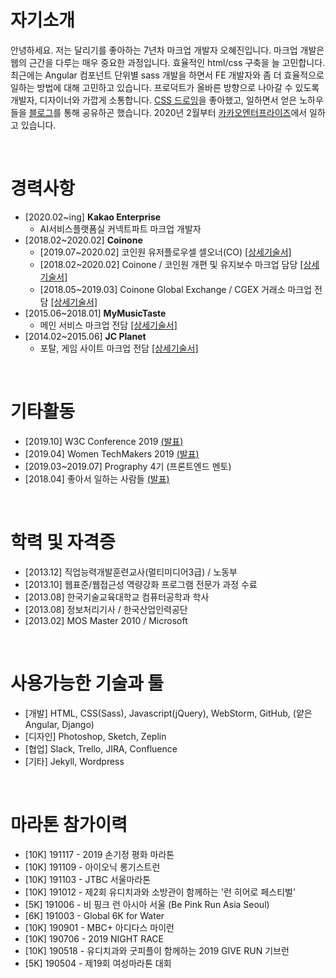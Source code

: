 # 자기소개
안녕하세요. 저는 달리기를 좋아하는 7년차 마크업 개발자 오혜진입니다. 마크업 개발은 웹의 근간을 다루는 매우 중요한 과정입니다. 효율적인 html/css 구축을 늘 고민합니다. 최근에는 Angular 컴포넌트 단위별 sass 개발을 하면서 FE 개발자와 좀 더 효율적으로 일하는 방법에 대해 고민하고 있습니다. 프로덕트가 올바른 방향으로 나아갈 수 있도록 개발자, 디자이너와 가깝게 소통합니다. [CSS 드로잉](https://codepen.io/collection/AVKvZM/)을 좋아했고, 일하면서 얻은 노하우들을 [블로그](http://zinee-world.tistory.com)를 통해 공유하곤 했습니다. 2020년 2월부터 [카카오엔터프라이즈](https://kakaoenterprise.com/)에서 일하고 있습니다.

<br>

# 경력사항
* [2020.02~ing] **Kakao Enterprise**
  * AI서비스플랫폼실 커넥트파트 마크업 개발자
* [2018.02~2020.02] **Coinone**
  * [2019.07~2020.02] 코인원 유저플로우셀 셀오너(CO) [[상세기술서]](https://github.com/zineeworld/resume/blob/master/coinone.md#201907ing)
  * [2018.02~2020.02] Coinone / 코인원 개편 및 유지보수 마크업 담당 [[상세기술서]](https://github.com/zineeworld/resume/blob/master/coinone.md#201802ing)
  * [2018.05~2019.03] Coinone Global Exchange / CGEX 거래소 마크업 전담 [[상세기술서]](https://github.com/zineeworld/resume/blob/master/coinone.md#201802ing)
* [2015.06~2018.01] **MyMusicTaste**
  * 메인 서비스 마크업 전담 [[상세기술서]](https://github.com/zineeworld/resume/blob/master/mymusictaste.md#201506ing)
* [2014.02~2015.06] **JC Planet**
  * 포탈, 게임 사이트 마크업 전담 [[상세기술서]](https://github.com/zineeworld/resume/blob/master/jcplanet.md#201402201506)

<br>

# 기타활동
* [2019.10] W3C Conference 2019 [(발표)](http://www.kipfa.or.kr/Seminar/SeminarReView.aspx?eduSeqNo=1258)
* [2019.04] Women TechMakers 2019 [(발표)](https://wtm-seoul-2019.firebaseapp.com/)
* [2019.03~2019.07] Prography 4기 (프론트엔드 멘토)
* [2018.04] 좋아서 일하는 사람들 [(발표)](https://brunch.co.kr/@startupalliance/11)

<br>

# 학력 및 자격증
* [2013.12] 직업능력개발훈련교사(멀티미디어3급) / 노동부
* [2013.10] 웹표준/웹접근성 역량강화 프로그램 전문가 과정 수료
* [2013.08] 한국기술교육대학교 컴퓨터공학과 학사
* [2013.08] 정보처리기사 / 한국산업인력공단
* [2013.02] MOS Master 2010 / Microsoft
   
<br>
   
# 사용가능한 기술과 툴
* [개발] HTML, CSS(Sass), Javascript(jQuery), WebStorm, GitHub, (얕은 Angular, Django)
* [디자인] Photoshop, Sketch, Zeplin
* [협업] Slack, Trello, JIRA, Confluence
* [기타] Jekyll, Wordpress

<br>

# 마라톤 참가이력
* [10K] 191117 - 2019 손기정 평화 마라톤 
* [10K] 191109 - 아이오닉 롱기스트런 
* [10K] 191103 - JTBC 서울마라톤 
* [10K] 191012 - 제2회 유디치과와 소방관이 함께하는 '런 히어로 페스티벌' 
* [5K] 191006 - 비 핑크 런 아시아 서울 (Be Pink Run Asia Seoul) 
* [6K] 191003 - Global 6K for Water 
* [10K] 190901 - MBC+ 아디다스 마이런 
* [10K] 190706 - 2019 NIGHT RACE
* [10K] 190518 - 유디치과와 굿피플이 함께하는 2019 GIVE RUN 기브런 
* [5K] 190504 - 제19회 여성마라톤 대회
